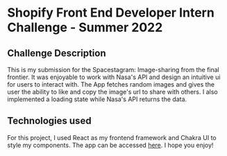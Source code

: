 # Shopify Front End Developer Intern Challenge - Summer 2022

## Challenge Description

This is my submission for the Spacestagram: Image-sharing from the final frontier. It was enjoyable to work with Nasa's API and design an intuitive ui for users to interact with. The App fetches random images and gives the user the ability to like and copy the image's url to share with others. I also implemented a loading state while Nasa's API returns the data.

## Technologies used

For this project, I used React as my frontend framework and Chakra UI to style my components. The app can be accessed [here](https://zkaptan.github.io/Spacestagram/). I hope you enjoy!
